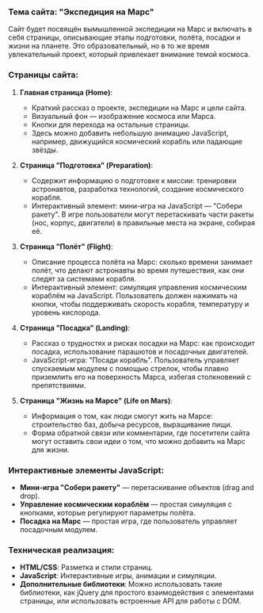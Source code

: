 
### Тема сайта: "Экспедиция на Марс"

Сайт будет посвящён вымышленной экспедиции на Марс и включать в себя страницы, описывающие этапы подготовки, полёта, посадки и жизни на планете. Это образовательный, но в то же время увлекательный проект, который привлекает внимание темой космоса.

### Страницы сайта:

1. **Главная страница (Home)**:
   - Краткий рассказ о проекте, экспедиции на Марс и цели сайта.
   - Визуальный фон — изображение космоса или Марса.
   - Кнопки для перехода на остальные страницы.
   - Здесь можно добавить небольшую анимацию JavaScript, например, движущийся космический корабль или падающие звёзды.

2. **Страница "Подготовка" (Preparation)**:
   - Содержит информацию о подготовке к миссии: тренировки астронавтов, разработка технологий, создание космического корабля.
   - Интерактивный элемент: мини-игра на JavaScript — "Собери ракету". В игре пользователи могут перетаскивать части ракеты (нос, корпус, двигатели) в правильные места на экране, собирая её.

3. **Страница "Полёт" (Flight)**:
   - Описание процесса полёта на Марс: сколько времени занимает полёт, что делают астронавты во время путешествия, как они следят за системами корабля.
   - Интерактивный элемент: симуляция управления космическим кораблём на JavaScript. Пользователь должен нажимать на кнопки, чтобы поддерживать скорость корабля, температуру и уровень кислорода.

4. **Страница "Посадка" (Landing)**:
   - Рассказ о трудностях и рисках посадки на Марс: как происходит посадка, использование парашютов и посадочных двигателей.
   - JavaScript-игра: "Посади корабль". Пользователь управляет спускаемым модулем с помощью стрелок, чтобы плавно приземлить его на поверхность Марса, избегая столкновений с препятствиями.

5. **Страница "Жизнь на Марсе" (Life on Mars)**:
   - Информация о том, как люди смогут жить на Марсе: строительство баз, добыча ресурсов, выращивание пищи.
   - Форма обратной связи или комментарии, где посетители сайта могут оставить свои идеи о том, что можно добавить на Марс для жизни.

### Интерактивные элементы JavaScript:

- **Мини-игра "Собери ракету"** — перетаскивание объектов (drag and drop).
- **Управление космическим кораблём** — простая симуляция с кнопками, которые регулируют параметры полёта.
- **Посадка на Марс** — простая игра, где пользователь управляет посадочным модулем.

### Техническая реализация:

- **HTML/CSS**: Разметка и стили страниц.
- **JavaScript**: Интерактивные игры, анимации и симуляции.
- **Дополнительные библиотеки**: Можно использовать такие библиотеки, как jQuery для простого взаимодействия с элементами страницы, или использовать встроенные API для работы с DOM.
  